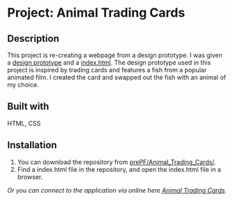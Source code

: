 # Project: Animal Trading Cards

## Description

This project is re-creating a webpage from a design prototype. I was given a [design prototype](https://leiachung41.github.io/prePF/Animal_Trading_Cards/before/design-prototype.png) and a [index.html](https://leiachung41.github.io/prePF/Animal_Trading_Cards/before/index_B4.html). The design prototype used in this project is inspired by trading cards and features a fish from a popular animated film. I created the card and swapped out the fish with an animal of my choice.


## Built with

HTML, CSS

## Installation

1. You can download the repository from
[prePF/Animal_Trading_Cards/](https://github.com/leiachung41/prePF/tree/master/Animal_Trading_Cards/).
2. Find a index.html file in the repository, and open the index.html file in a browser.

*Or you can connect to the application via online here [Animal Trading Cards](https://leiachung41.github.io/prePF/Animal_Trading_Cards//index.html).*
